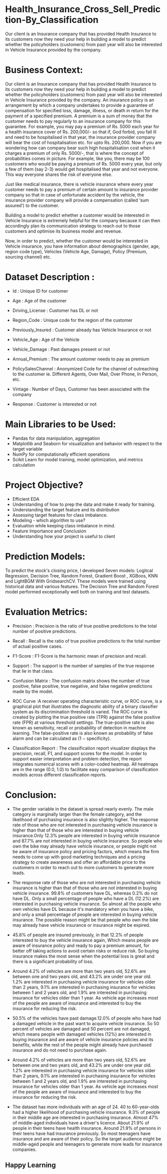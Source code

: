 # Health_Insurance_Cross_Sell_Prediction-By_Classification
Our client is an Insurance company that has provided Health Insurance to its customers now they need your help in building a model to predict whether the policyholders (customers) from past year will also be interested in Vehicle Insurance provided by the company.

# Business Context:
Our client is an Insurance company that has provided Health Insurance to its customers now they need your help in building a model to predict whether the policyholders (customers) from past year will also be interested in Vehicle Insurance provided by the company. An insurance policy is an arrangement by which a company undertakes to provide a guarantee of compensation for specified loss, damage, illness, or death in return for the payment of a specified premium. A premium is a sum of money that the customer needs to pay regularly to an insurance company for this guarantee. For example, you may pay a premium of Rs. 5000 each year for a health insurance cover of Rs. 200,000/- so that if, God forbid, you fall ill and need to be hospitalised in that year, the insurance provider company will bear the cost of hospitalisation etc. for upto Rs. 200,000. Now if you are wondering how can company bear such high hospitalisation cost when it charges a premium of only Rs. 5000/-, that is where the concept of probabilities comes in picture. For example, like you, there may be 100 customers who would be paying a premium of Rs. 5000 every year, but only a few of them (say 2-3) would get hospitalised that year and not everyone. This way everyone shares the risk of everyone else.

Just like medical insurance, there is vehicle insurance where every year customer needs to pay a premium of certain amount to insurance provider company so that in case of unfortunate accident by the vehicle, the insurance provider company will provide a compensation (called ‘sum assured’) to the customer.

Building a model to predict whether a customer would be interested in Vehicle Insurance is extremely helpful for the company because it can then accordingly plan its communication strategy to reach out to those customers and optimise its business model and revenue.

Now, in order to predict, whether the customer would be interested in Vehicle insurance, you have information about demographics (gender, age, region code type), Vehicles (Vehicle Age, Damage), Policy (Premium, sourcing channel) etc.

# Dataset Description :
* Id : Unique ID for customer

* Age : Age of the customer

* Driving_License : Customer has DL or not

* Region_Code : Unique code for the region of the customer

* Previously_Insured  : Customer already has Vehicle Insurance or not

* Vehicle_Age : Age of the Vehicle

* Vehicle_Damage  : Past damages present or not

* Annual_Premium : The amount customer needs to pay as premium

* PolicySalesChannel : Anonymized Code for the channel of outreaching to the customer ie. Different Agents, Over Mail, Over Phone, In Person, etc.

* Vintage : Number of Days, Customer has been associated with the company

* Response : Customer is interested or not
# Main Libraries to be Used:
* Pandas for data manipulation, aggregation
* Matplotlib and Seaborn for visualization and behavior with respect to the target variable
* NumPy for computationally efficient operations
* Scikit Learn for model training, model optimization, and metrics calculation
# Project Objective?
* Efficient EDA
* Understanding of how to prep the data and make it ready for training.
* Understanding the target feature and its distribution
* Assessing target features for class imbalance.
* Modeling - which algorithm to use?
* Evaluation while keeping class imbalance in mind.
* Feature Importance and Conclusion
* Understanding how your project is useful to client
# Prediction Models:
To predict the stock's closing price, I developed Seven models: Logitcal Regression, Decision Tree, Random Forest, Gradient Boost , XGBoos, KNN and LightBGM With GridsearchCV. These models were trained using historical data and various features. The Decision Tree and Random Forest model performed exceptionally well both on training and test datasets.
# Evaluation Metrics:
* Precision : Precision is the ratio of true positive predictions to the total number of positive predictions.

* Recall : Recall is the ratio of true positive predictions to the total number of actual positive cases.

* F1-Score : F1-Score is the harmonic mean of precision and recall.

* Support : The support is the number of samples of the true response that lie in that class.

* Confusion Matrix : The confusion matrix shows the number of true positive, false positive, true negative, and false negative predictions made by the model.

* ROC Curve  :A receiver operating characteristic curve, or ROC curve, is a graphical plot that illustrates the diagnostic ability of a binary classifier system as its discrimination threshold is varied. The ROC curve is created by plotting the true positive rate (TPR) against the false positive rate (FPR) at various threshold settings. The true-positive rate is also known as sensitivity, recall or probability of detection in machine learning. The false-positive rate is also known as probability of false alarm and can be calculated as (1 − specificity).

* Classification Report : The classification report visualizer displays the precision, recall, F1, and support scores for the model. In order to support easier interpretation and problem detection, the report integrates numerical scores with a color-coded heatmap. All heatmaps are in the range (0.0, 1.0) to facilitate easy comparison of classification models across different classification reports.
# Conclusion:
* The gender variable in the dataset is spread nearly evenly. The male category is marginally larger than the female category, and the likelihood of purchasing insurance is also slightly higher. The response rate of those who are not interested in purchasing vehicle insurance is higher than that of those who are interested in buying vehicle insurance.Only 12.3% people are interested in buying vehicle insurance and 87.7% are not interested in buying vehicle insurance. So people who own the bike may already have vehicle insurance, or people might not be aware of insurance policy and pricing factors, which means the firm needs to come up with good marketing techniques and a pricing strategy to create awareness and offer an affordable price to the customers in order to reach out to more customers to generate more leads.

* The response rate of those who are not interested in purchasing vehicle insurance is higher than that of those who are not interested in buying vehicle insurance. 99.8% of customers have DL, whereas 0.2% do not have DL. Only a small percentage of people who have a DL (12.2%) are interested in purchasing vehicle insurance. So almost all the people who own vehicles have DL because it's mandatory when you have a bike, and only a small percentage of people are interested in buying vehicle insurance. The possible reason might be that people who own the bike may already have vehicle insurance or insurance might be expired.

* 45.8% of people are insured previously, in that 12.2% of people interested to buy the vehicle insurance again, Which means people are aware of insurance policy and ready to pay a premium amount, for better off taking actions to avoid certain risks or reduce risk. So buying insurance makes the most sense when the potential loss is great and there is a significant probability of loss.

* Around 4.2% of vehicles are more than two years old, 52.6% are between one and two years old, and 43.2% are under one year old. 1.2% are interested in purchasing vehicle insurance for vehicles older than 2 years, 9.1% are interested in purchasing insurance for vehicles between 1 and 2 years old, and 1.9% are interested in purchasing insurance for vehicles older than 1 year. As vehicle age increases most of the people are aware of insurance and interested to buy the insurance for reducing the risk.

* 50.5% of the vehicles have past damage.12.0% of people who have had a damaged vehicle in the past want to acquire vehicle insurance. So 50 percent of vehicles are damaged and 50 percent are not damaged, which means people with damaged vehicles (12%) are interested in buying insurance and are aware of vehicle insurance policies and its benefits, while the rest of the people might already have purchased insurance and do not need to purchase again.

* Around 4.2% of vehicles are more than two years old, 52.6% are between one and two years old, and 43.2% are under one year old. 1.2% are interested in purchasing vehicle insurance for vehicles older than 2 years, 9.1% are interested in purchasing insurance for vehicles between 1 and 2 years old, and 1.9% are interested in purchasing insurance for vehicles older than 1 year. As vehicle age increases most of the people are aware of insurance and interested to buy the insurance for reducing the risk.

* The dataset has more individuals with an age of 24. 40 to 60-year-olds had a higher likelihood of purchasing vehicle insurance. 9.3% of people in their middle age are interested in purchasing insurance. Almost 47% of middle-aged individuals have a driver's licence. About 21.9% of people in their teens have health insurance. Around 21.9% of persons in their teens have had insurance previously. So most teenagers have insurance and are aware of their policy. So the target audience might be middle-aged people and teenagers to generate more leads for insurance companies.

## Happy Learning
